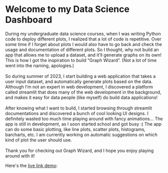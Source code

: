 # Welcome to my Data Science Dashboard

During my undergraduate data science courses, when I was writing Python code to deploy different plots, I realized that a lot of code is repetitive. Over some time if I forget about plots I would also have to go back and check the usage and documentation of different plots. So I thought, why not build an app that allows me to upload a dataset, and it’ll generate graphs on its own! This is how I got the inspiration to build “Graph Wizard”. (Not a lot of time went into the naming, apologies.) 
<br><br>
So during summer of 2023, I start building a web application that takes a user input dataset, and automatically generate plots based on the data. Although I’m not an expert in web development, I discovered a platform called streamlit that does many of the web development in the background, and makes it easy for data people (like myself) do build data applications!
<br><br>
After knowing what I want to build, I started browsing through streamlit documentations and discovered a bunch of cool looking UI designs. I definitely wasted too much time playing around with fancy animations… The app is still in development, as I soon started school and got busy :( The app can do some basic plotting, like line plots, scatter plots, histograms, barcharts, etc. I am currently working on automatic suggestions on which kind of plot the user should use.
<br><br>
Thank you for checking out Graph Wizard, and I hope you enjoy playing around with it!

Here's the [live link demo](https://graphwizdashboard.streamlit.app/):
